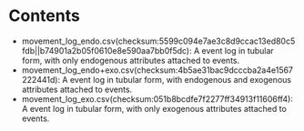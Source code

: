 # Contents

- movement_log_endo.csv(checksum:5599c094e7ae3c8d9ccac13ed80c5fdb||b74901a2b05f0610e8e590aa7bb0f5dc): A event log in tubular form, with only endogenous attributes attached to events.
- movement_log_endo+exo.csv(checksum:4b5ae31bac9dcccba2a4e1567222441d): A event log in tubular form, with endogenous and exogenous attributes attached to events.
- movement_log_exo.csv(checksum:051b8bcdfe7f2277ff34913f11606ff4): A event log in tubular form, with only exogenous attributes attached to events.